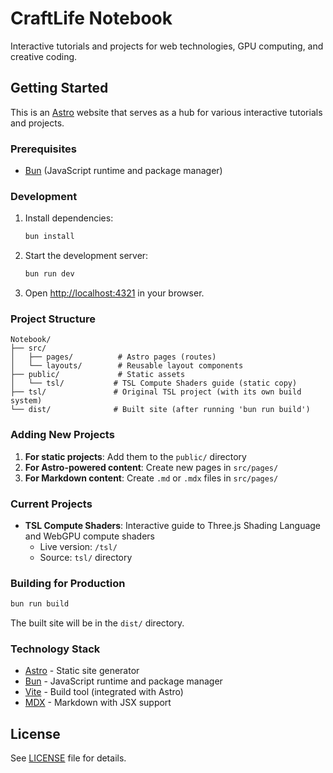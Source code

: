 # CraftLife Notebook

Interactive tutorials and projects for web technologies, GPU computing, and
creative coding.

## Getting Started

This is an [Astro](https://astro.build/) website that serves as a hub for
various interactive tutorials and projects.

### Prerequisites

- [Bun](https://bun.sh/) (JavaScript runtime and package manager)

### Development

1. Install dependencies:
   ```bash
   bun install
   ```

2. Start the development server:
   ```bash
   bun run dev
   ```

3. Open [http://localhost:4321](http://localhost:4321) in your browser.

### Project Structure

```
Notebook/
├── src/
│   ├── pages/          # Astro pages (routes)
│   └── layouts/        # Reusable layout components
├── public/             # Static assets
│   └── tsl/           # TSL Compute Shaders guide (static copy)
├── tsl/               # Original TSL project (with its own build system)
└── dist/              # Built site (after running 'bun run build')
```

### Adding New Projects

1. **For static projects**: Add them to the `public/` directory
2. **For Astro-powered content**: Create new pages in `src/pages/`
3. **For Markdown content**: Create `.md` or `.mdx` files in `src/pages/`

### Current Projects

- **TSL Compute Shaders**: Interactive guide to Three.js Shading Language and
  WebGPU compute shaders
  - Live version: `/tsl/`
  - Source: `tsl/` directory

### Building for Production

```bash
bun run build
```

The built site will be in the `dist/` directory.

### Technology Stack

- [Astro](https://astro.build/) - Static site generator
- [Bun](https://bun.sh/) - JavaScript runtime and package manager
- [Vite](https://vitejs.dev/) - Build tool (integrated with Astro)
- [MDX](https://mdxjs.com/) - Markdown with JSX support

## License

See [LICENSE](LICENSE) file for details.

